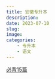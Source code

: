 ```yaml
---
title: 安徽专升本
description: 
date: 2023-07-10	
slug:
image:
categories:
    - 专升本
    - 语文
---
```

[必背15篇](sunzijie.cn)